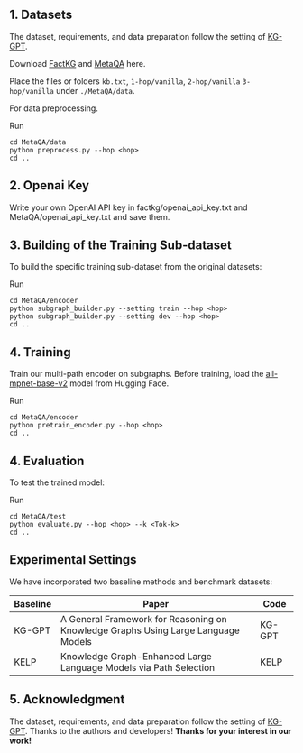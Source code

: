 ## 1. Datasets

The dataset, requirements, and data preparation follow the setting of [KG-GPT](https://github.com/jiho283/KG-GPT/). 

Download [FactKG](https://github.com/jiho283/FactKG) and [MetaQA](https://github.com/yuyuz/MetaQA) here.

Place the files or folders `kb.txt`, `1-hop/vanilla`, `2-hop/vanilla`  `3-hop/vanilla` under `./MetaQA/data`.

For data preprocessing.

Run

    cd MetaQA/data
    python preprocess.py --hop <hop>
    cd ..

## 2. Openai Key

Write your own OpenAI API key in factkg/openai_api_key.txt and MetaQA/openai_api_key.txt and save them.

## 3. Building of the Training Sub-dataset

To build the specific training sub-dataset from the original datasets:

Run

    cd MetaQA/encoder
    python subgraph_builder.py --setting train --hop <hop>
    python subgraph_builder.py --setting dev --hop <hop>
    cd ..


## 4. Training

Train our multi-path encoder on subgraphs. Before training, load the [all-mpnet-base-v2](https://huggingface.co/sentence-transformers/all-mpnet-base-v2) model from Hugging Face.

Run

    cd MetaQA/encoder
    python pretrain_encoder.py --hop <hop>
    cd ..

## 4. Evaluation

To test the trained model:

Run

    cd MetaQA/test
    python evaluate.py --hop <hop> --k <Tok-k>
    cd ..

## Experimental Settings

We have incorporated two baseline methods and benchmark datasets:

| Baseline | Paper                                                                             | Code   |
|----------|-----------------------------------------------------------------------------------|--------|
| KG-GPT   | A General Framework for Reasoning on Knowledge Graphs Using Large Language Models | KG-GPT |
| KELP     | Knowledge Graph-Enhanced Large Language Models via Path Selection                 | KELP   |

## 5. Acknowledgment

The dataset, requirements, and data preparation follow the setting of [KG-GPT](https://github.com/jiho283/KG-GPT/). 
Thanks to the authors and developers!
**Thanks for your interest in our work!**
